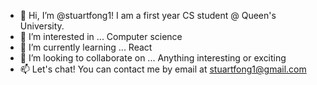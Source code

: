 - 👋 Hi, I’m @stuartfong1! I am a first year CS student @ Queen's University.
- 👀 I’m interested in ... Computer science
- 🌱 I’m currently learning ... React
- 💞️ I’m looking to collaborate on ... Anything interesting or exciting
- 📫 Let's chat! You can contact me by email at stuartfong1@gmail.com

<!---
stuartfong1/stuartfong1 is a ✨ special ✨ repository because its `README.md` (this file) appears on your GitHub profile.
You can click the Preview link to take a look at your changes.
--->
